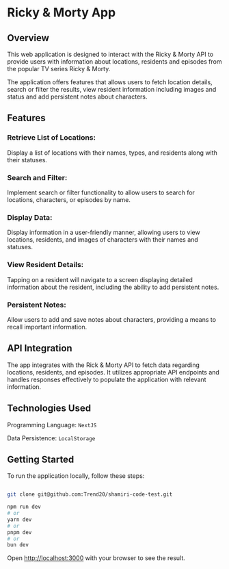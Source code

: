 # Ricky & Morty App

## Overview

This web application is designed to interact with the Ricky & Morty API to provide users with information about
locations, residents and episodes from the popular TV series Ricky & Morty.

The application offers features that allows users to fetch location details, search or filter the results, view resident information
including images and status and add persistent notes about characters.

## Features

### Retrieve List of Locations:

Display a list of locations with their names, types, and residents along with their statuses.

### Search and Filter:

Implement search or filter functionality to allow users to search for locations, characters, or episodes by name.

### Display Data:

Display information in a user-friendly manner, allowing users to view locations, residents, and images of characters with their names and statuses.

### View Resident Details:

Tapping on a resident will navigate to a screen displaying detailed information about the resident, including the ability to add persistent notes.

### Persistent Notes:

Allow users to add and save notes about characters, providing a means to recall important information.

## API Integration

The app integrates with the Rick & Morty API to fetch data regarding locations, residents, and episodes. It utilizes appropriate API endpoints and handles responses effectively to populate the application with relevant information.

## Technologies Used

Programming Language: `NextJS`

Data Persistence: `LocalStorage`

## Getting Started

To run the application locally, follow these steps:

```bash

git clone git@github.com:Trend20/shamiri-code-test.git

npm run dev
# or
yarn dev
# or
pnpm dev
# or
bun dev
```

Open [http://localhost:3000](http://localhost:3000) with your browser to see the result.
